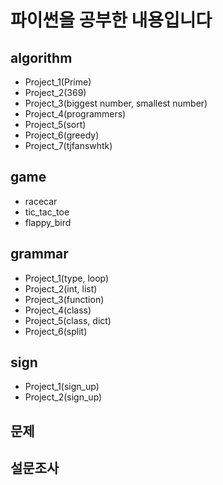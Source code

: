 파이썬을 공부한 내용입니다
=========================



algorithm
---------
- Project_1(Prime)
- Project_2(369)
- Project_3(biggest number, smallest number)
- Project_4(programmers)
- Project_5(sort)
- Project_6(greedy)
- Project_7(tjfanswhtk)


game
----
- racecar
- tic_tac_toe
- flappy_bird


grammar
-------
- Project_1(type, loop)
- Project_2(int, list)
- Project_3(function)
- Project_4(class)
- Project_5(class, dict)
- Project_6(split)


sign
----
- Project_1(sign_up)
- Project_2(sign_up)


문제
--

설문조사
--- 

